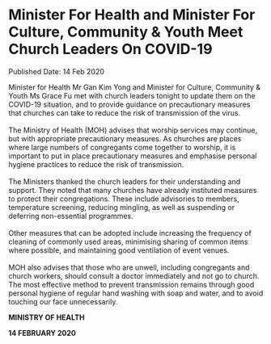 <html>
    <meta http-equiv="Content-Type" content="text/html; charset=utf-8"/>
    <meta charset="utf-8"/>
    <title>Minister For Health and Minister For Culture, Community & Youth Meet Church Leaders On COVID-19</title>
    <body><h1>Minister For Health and Minister For Culture, Community & Youth Meet Church Leaders On COVID-19</h1>
    <p>Published Date: 14 Feb 2020</p> <p>Minister for Health Mr Gan Kim Yong and Minister for Culture, Community &amp; Youth Ms Grace Fu met with church leaders tonight to update them on the COVID-19 situation, and to provide guidance on precautionary measures that churches can take to reduce the risk of transmission of the virus.<br><br>The Ministry of Health (MOH) advises that worship services may continue, but with appropriate precautionary measures. As churches are places where large numbers of congregants come together to worship, it is important to put in place precautionary measures and emphasise personal hygiene practices to reduce the risk of transmission. <br><br>The Ministers thanked the church leaders for their understanding and support. They noted that many churches have already instituted measures to protect their congregations. These include advisories to members, temperature screening, reducing mingling, as well as suspending or deferring non-essential programmes. <br><br>Other measures that can be adopted include increasing the frequency of cleaning of commonly used areas, minimising sharing of common items where possible, and maintaining good ventilation of event venues. <br><br>MOH also advises that those who are unwell, including congregants and church workers, should consult a doctor immediately and not go to church. The most effective method to prevent transmission remains through good personal hygiene of regular hand washing with soap and water, and to avoid touching our face unnecessarily.</p> <p><strong>MINISTRY OF HEALTH</strong></p><p><strong>14 FEBRUARY 2020</strong></p></body>
</html>